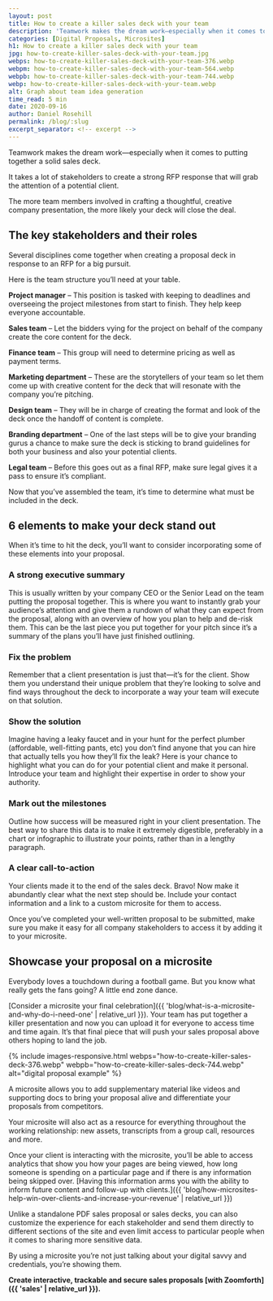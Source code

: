 ```yaml
---
layout: post
title: How to create a killer sales deck with your team
description: 'Teamwork makes the dream work—especially when it comes to putting together a solid sales deck.'
categories: [Digital Proposals, Microsites]
h1: How to create a killer sales deck with your team
jpg: how-to-create-killer-sales-deck-with-your-team.jpg
webps: how-to-create-killer-sales-deck-with-your-team-376.webp
webpm: how-to-create-killer-sales-deck-with-your-team-564.webp
webpb: how-to-create-killer-sales-deck-with-your-team-744.webp
webp: how-to-create-killer-sales-deck-with-your-team.webp
alt: Graph about team idea generation
time_read: 5 min
date: 2020-09-16
author: Daniel Rosehill
permalink: /blog/:slug
excerpt_separator: <!-- excerpt -->
---
```

Teamwork makes the dream work—especially when it comes to putting together a solid sales deck.
<!-- excerpt -->

It takes a lot of stakeholders to create a strong RFP response that will grab the attention of a potential client.

The more team members involved in crafting a thoughtful, creative company presentation, the more likely your deck will close the deal.

## The key stakeholders and their roles

Several disciplines come together when creating a proposal deck in response to an RFP for a big pursuit.

Here is the team structure  you’ll need at your table.

**Project manager** – This position is tasked with keeping to deadlines and overseeing the project milestones from start to finish. They help keep everyone accountable.

**Sales team** – Let the bidders vying for the project on behalf of the company create the core content for the deck.

**Finance team** – This group will need to determine pricing as well as payment terms.

**Marketing department** – These are the storytellers of your team so let them come up with creative content  for the deck that will resonate with the company you’re pitching.

**Design team** – They will be in charge of creating the format and look of the deck once the handoff of content is complete.

**Branding department** – One of the last steps will be to give your branding gurus a chance to make sure the deck is sticking to brand guidelines for both your business and also your potential clients.

**Legal team** – Before this goes out as a final RFP, make sure legal gives it a pass to ensure it’s compliant.

Now that you’ve assembled the team, it’s time to determine what must be included in the deck.

## 6 elements to make your deck stand out

When it’s time to hit the deck, you’ll want to consider incorporating some of these elements into your proposal.

### A strong executive summary

This is usually written by your company CEO or the Senior Lead on the team putting the proposal together.  This is where you want to instantly grab your audience’s attention and give them a rundown of what they can expect from the proposal, along with an overview of how you plan to help and de-risk them. This can be the last piece you put together for your pitch since it’s a summary of the plans you’ll have just finished outlining.

### Fix the problem

Remember that a client presentation is just that—it’s for the client. Show them you understand their unique problem that they’re looking to solve and find ways throughout the deck to incorporate a way your team will execute on that solution.

### Show the solution

Imagine having a leaky faucet and in your hunt for the perfect plumber (affordable, well-fitting pants, etc) you don’t find anyone that you can hire that actually tells you how they’ll fix the leak? Here is your chance to highlight what you can do for your potential client and make it personal. Introduce your team and highlight their expertise in order to show your authority.

### Mark out the milestones

Outline how success will be measured right in your client presentation. The best way to share this data is to make it extremely digestible, preferably in a chart or infographic to illustrate your points, rather than in a lengthy paragraph.

### A clear call-to-action

Your clients made it to the end of the sales deck. Bravo! Now make it abundantly clear what the next step should be. Include your contact information and a link to a custom microsite for them to access.

Once you’ve completed your well-written proposal to be submitted, make sure you make it easy for all company stakeholders to access it by adding it to your microsite.

## Showcase your proposal on a microsite

Everybody loves a touchdown during a football game. But you know what really gets the fans going? A little end zone dance.

[Consider a microsite your final celebration]({{ 'blog/what-is-a-microsite-and-why-do-i-need-one' | relative_url }}). Your team has put together a killer presentation and now you can upload it for everyone to access time and time again. It’s that final piece that will push your sales proposal above others hoping to land the job.

{% include images-responsive.html webps="how-to-create-killer-sales-deck-376.webp" webpb="how-to-create-killer-sales-deck-744.webp" alt="digital proposal example" %}

A microsite allows you to add supplementary material like videos and supporting docs to bring your proposal alive and differentiate your proposals  from competitors.

Your microsite will also act as a resource for everything throughout the working relationship: new assets, transcripts from a group call, resources and more.

Once your client is interacting with the microsite, you’ll be able to access analytics that show you how your pages are being viewed, how long someone is spending on a particular page and if there is any information being skipped over. [Having this information arms you with the ability to inform future content and follow-up with clients.]({{ 'blog/how-microsites-help-win-over-clients-and-increase-your-revenue' | relative_url }})

Unlike a standalone PDF sales proposal or sales decks, you can also customize the experience for each stakeholder and send them directly to different sections of the site and even limit access to particular people when it comes to sharing more sensitive data.

By using a microsite you’re not just talking about your digital savvy and credentials, you’re showing them.

**Create interactive, trackable and secure sales proposals [with Zoomforth]({{ 'sales' | relative_url }}).**
